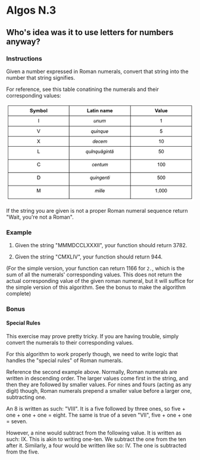 # Algos N.3

## Who's idea was it to use letters for numbers anyway?

### Instructions
Given a number expressed in Roman numerals, convert that string into the number that string signifies.

For reference, see this table conatining the numerals and their corresponding values:

<img src="roman-numerals.png">

If the string you are given is not a proper Roman numeral sequence return "Wait, you're not a Roman".  


### Example
1. Given the string "MMMDCCLXXXII", your function should return 3782.

2. Given the string "CMXLIV", your function should return 944.

(For the simple version, your function can return 1166 for `2.`, which is the sum of all the numerals' corresponding values. This does not return the actual corresponding value of the given roman numeral, but it will suffice for the simple version of this algorithm. See the bonus to make the algorithm complete)

### Bonus
#### Special Rules
This exercise may prove pretty tricky. If you are having trouble, simply convert the numerals to their corresponding values.

For this algorithm to work properly though, we need to write logic that handles the "special rules" of Roman numerals.

Reference the second example above. Normally, Roman numerals are written in descending order. The larger values come first in the string, and then they are followed by smaller values. For nines and fours (acting as any digit) though, Roman numerals prepend a smaller value before a larger one, subtracting one.

An 8 is written as such: "VIII". It is a five followed by three ones, so five + one + one + one = eight. The same is true of a seven "VII", five + one + one = seven.

However, a nine would subtract from the following value. It is written as such: IX. This is akin to writing one-ten. We subtract the one from the ten after it. Similarly, a four would be written like so: IV. The one is subtracted from the five.